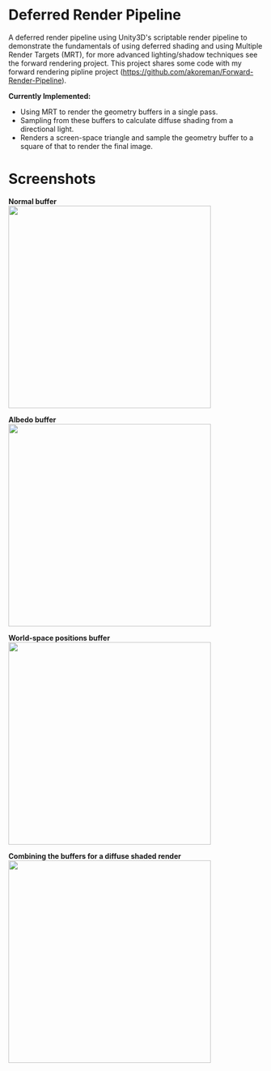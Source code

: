 # Deferred Render Pipeline

A deferred render pipeline using Unity3D's scriptable render pipeline to demonstrate the fundamentals of using deferred shading and using Multiple Render Targets (MRT), for more advanced lighting/shadow techniques see the forward rendering project. This project shares some code with my forward rendering pipline project (https://github.com/akoreman/Forward-Render-Pipeline).

**Currently Implemented:**
- Using MRT to render the geometry buffers in a single pass.
- Sampling from these buffers to calculate diffuse shading from a directional light.
- Renders a screen-space triangle and sample the geometry buffer to a square of that to render the final image.

# Screenshots

**Normal buffer**  
<img src="https://raw.github.com/akoreman/Deferred-Render-Pipeline/main/images/GBufferNormals.png" width="400"> 

**Albedo buffer**  
<img src="https://raw.github.com/akoreman/Deferred-Render-Pipeline/main/images/GBufferAlbedo.png" width="400"> 

**World-space positions buffer**  
<img src="https://raw.github.com/akoreman/Deferred-Render-Pipeline/main/images/GBufferPosition.png" width="400"> 

**Combining the buffers for a diffuse shaded render**  
<img src="https://raw.github.com/akoreman/Deferred-Render-Pipeline/main/images/DiffuseShaded.png" width="400"> 
